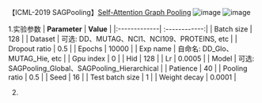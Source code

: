 【ICML-2019 SAGPooling】[Self-Attention Graph Pooling](https://arxiv.org/pdf/1904.08082.pdf)
![image](https://github.com/XiaShan1227/Self-Attention-Graph-Pooling/assets/67092235/7965f5ca-ea1f-4bcf-8ff2-015399a5ab28)
![image](https://github.com/XiaShan1227/Self-Attention-Graph-Pooling/assets/67092235/67496a3a-5860-4fc2-a942-21861b0e9f8f)

1.实验参数
| **Parameter** | **Value** |
|:-------------| :------------:|
| Batch size | 128 |
| Dataset | 可选: DD、MUTAG、NCI1、NCI109、PROTEINS, etc |
| Dropout ratio | 0.5 |
| Epochs | 10000 |
| Exp name | 自命名: DD_Glo、MUTAG_Hie, etc |
| Gpu index | 0 |
| Hid | 128 |
| Lr | 0.0005 |
| Model | 可选: SAGPooling_Global、SAGPooling_Hierarchical |
| Patience | 40 |
| Pooling ratio | 0.5 |
| Seed | 16 |
| Test batch size | 1 |
| Weight decay | 0.0001 |

2.
